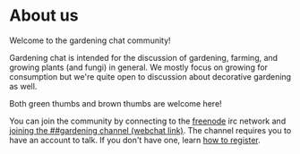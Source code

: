 # About us

Welcome to the gardening chat community!

Gardening chat is intended for the discussion of gardening, farming, and growing plants (and fungi) in general. We mostly focus on growing for consumption but we're quite open to discussion about decorative gardening as well.

Both green thumbs and brown thumbs are welcome here!

You can join the community by connecting to the [freenode](https://freenode.net) irc network and [joining the ##gardening channel (webchat link)](https://kiwiirc.com/client/chat.freenode.net/##gardening). The channel requires you to have an account to talk. If you don't have one, learn [how to register](https://freenode.net/kb/answer/registration).

